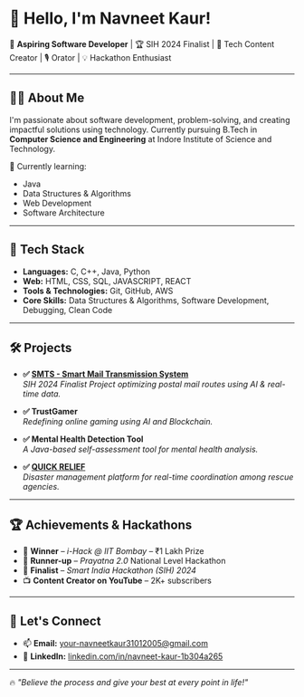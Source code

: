 # 👋 Hello, I'm Navneet Kaur!  

🚀 **Aspiring Software Developer** | 🏆 SIH 2024 Finalist | 🧠 Tech Content Creator | 🎙 Orator | 💡 Hackathon Enthusiast  

---

## 👩‍💻 About Me

I'm passionate about software development, problem-solving, and creating impactful solutions using technology. Currently pursuing B.Tech in **Computer Science and Engineering** at Indore Institute of Science and Technology.

🌱 Currently learning:
- Java
- Data Structures & Algorithms
- Web Development
- Software Architecture

---

## 🧠 Tech Stack

- **Languages:** C, C++, Java, Python  
- **Web:** HTML, CSS, SQL, JAVASCRIPT, REACT  
- **Tools & Technologies:** Git, GitHub, AWS  
- **Core Skills:** Data Structures & Algorithms, Software Development, Debugging, Clean Code

---

## 🛠 Projects

- **✅ [SMTS - Smart Mail Transmission System](#)**  
  *SIH 2024 Finalist Project optimizing postal mail routes using AI & real-time data.*

- **✅ TrustGamer**  
  *Redefining online gaming using AI and Blockchain.*

- **✅ Mental Health Detection Tool**  
  *A Java-based self-assessment tool for mental health analysis.*

- **✅ [QUICK RELIEF](https://github.com/Navneet-kaur1313/Quick_Relief)**  
  *Disaster management platform for real-time coordination among rescue agencies.*

---

## 🏆 Achievements & Hackathons

- 🥇 **Winner** – *i-Hack @ IIT Bombay* – ₹1 Lakh Prize  
- 🥈 **Runner-up** – *Prayatna 2.0* National Level Hackathon  
- 🏅 **Finalist** – *Smart India Hackathon (SIH) 2024*   
- 📺 **Content Creator on YouTube** – 2K+ subscribers

---

## 🔗 Let's Connect

- 📫 **Email:** your-navneetkaur31012005@gmail.com  
- 💼 **LinkedIn:** [linkedin.com/in/navneet-kaur-1b304a265](https://linkedin.com/in/navneet-kaur-1b304a265)  

---

🔥 *"Believe the process and give your best at every point in life!"*
